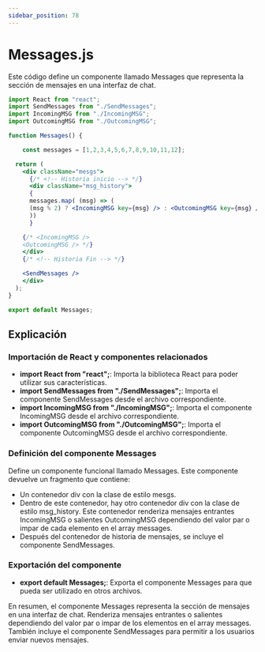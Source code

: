 ```yaml
---
sidebar_position: 78
---
```


# Messages.js

Este código define un componente llamado Messages que representa la sección de mensajes en una interfaz de chat. 

```jsx
import React from "react";
import SendMessages from "./SendMessages";
import IncomingMSG from "./IncomingMSG";
import OutcomingMSG from "./OutcomingMSG";

function Messages() {

    const messages = [1,2,3,4,5,6,7,8,9,10,11,12];

  return (
    <div className="mesgs">
      {/* <!-- Historia inicio --> */}
      <div className="msg_history">
      {
      messages.map( (msg) => (
      (msg % 2) ? <IncomingMSG key={msg} /> : <OutcomingMSG key={msg} />
      ))
      }

    {/* <IncomingMSG />
    <OutcomingMSG /> */}
    </div>
    {/* <!-- Historia Fin --> */}

    <SendMessages />
    </div>
  );
}

export default Messages;
```

## Explicación

### Importación de React y componentes relacionados

- **import React from "react";**: Importa la biblioteca React para poder utilizar sus características.
- **import SendMessages from "./SendMessages";**: Importa el componente SendMessages desde el archivo correspondiente.
- **import IncomingMSG from "./IncomingMSG";**: Importa el componente IncomingMSG desde el archivo correspondiente.
- **import OutcomingMSG from "./OutcomingMSG";**: Importa el componente OutcomingMSG desde el archivo correspondiente.

### Definición del componente Messages

Define un componente funcional llamado Messages. Este componente devuelve un fragmento que contiene:

- Un contenedor div con la clase de estilo mesgs.
- Dentro de este contenedor, hay otro contenedor div con la clase de estilo msg_history. Este contenedor renderiza mensajes entrantes IncomingMSG o salientes OutcomingMSG dependiendo del valor par o impar de cada elemento en el array messages.
- Después del contenedor de historia de mensajes, se incluye el componente SendMessages.

### Exportación del componente

- **export default Messages;**: Exporta el componente Messages para que pueda ser utilizado en otros archivos.

En resumen, el componente Messages representa la sección de mensajes en una interfaz de chat. Renderiza mensajes entrantes o salientes dependiendo del valor par o impar de los elementos en el array messages. También incluye el componente SendMessages para permitir a los usuarios enviar nuevos mensajes. 
